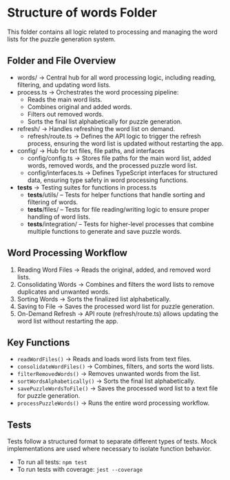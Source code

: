 # **Structure of words Folder**

This folder contains all logic related to processing and managing the word lists for the puzzle generation system.


## Folder and File Overview
* words/ → Central hub for all word processing logic, including reading, filtering, and updating word lists.
* process.ts → Orchestrates the word processing pipeline:
  - Reads the main word lists.
  - Combines original and added words.
  - Filters out removed words.
  - Sorts the final list alphabetically for puzzle generation.
* refresh/ → Handles refreshing the word list on demand.
  - refresh/route.ts →  Defines the API logic to trigger the refresh process, ensuring the word list is updated without restarting the app.
* config/ → Hub for txt files, file paths, and interfaces
  - config/config.ts → Stores file paths for the main word list, added words, removed words, and the processed puzzle word list.
  - config/interfaces.ts → Defines TypeScript interfaces for structured data, ensuring type safety in word processing functions.
* __tests__ → Testing suites for functions in process.ts
    - __tests__/utils/ – Tests for helper functions that handle sorting and filtering of words.
    - __tests__/files/ – Tests for file reading/writing logic to ensure proper handling of word lists.
    - __tests__/integration/ – Tests for higher-level processes that combine multiple functions to generate and save puzzle words.

## Word Processing Workflow
1. Reading Word Files → Reads the original, added, and removed word lists.
2. Consolidating Words → Combines and filters the word lists to remove duplicates and unwanted words.
3. Sorting Words → Sorts the finalized list alphabetically.
4. Saving to File → Saves the processed word list for puzzle generation.
5. On-Demand Refresh → API route (refresh/route.ts) allows updating the word list without restarting the app.

## Key Functions
* `readWordFiles()` → Reads and loads word lists from text files.
* `consolidateWordFiles()` → Combines, filters, and sorts the word lists.
* `filterRemovedWords()` → Removes unwanted words from the list.
* `sortWordsAlphabetically()` → Sorts the final list alphabetically.
* `savePuzzleWordsToFile()` → Saves the processed word list to a text file for puzzle generation.
* `processPuzzleWords()` → Runs the entire word processing workflow.

## Tests
Tests follow a structured format to separate different types of tests. Mock implementations are used where necessary to isolate function behavior.
* To run all tests: ```npm test```
* To run tests with coverage: ```jest --coverage```

